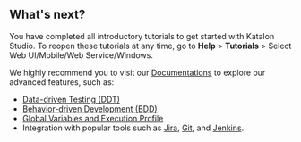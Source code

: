 ## What's next?

You have completed all introductory tutorials to get started with Katalon Studio. To reopen these tutorials at any time, go to **Help** > **Tutorials** > Select Web UI/Mobile/Web Service/Windows.

We highly recommend you to visit our [Documentations](https://docs.katalon.com/katalon-studio/docs/index.html) to explore our advanced features, such as:

* [Data-driven Testing (DDT)](https://docs.katalon.com/katalon-studio/docs/ddt.html)
* [Behavior-driven Development (BDD)](https://docs.katalon.com/katalon-studio/docs/cucumber-features-file.html)
* [Global Variables and Execution Profile
](https://docs.katalon.com/katalon-studio/docs/execution-profile-v54.html)
* Integration with popular tools such as [Jira](https://docs.katalon.com/katalon-studio/docs/jira-integration.html), [Git](https://docs.katalon.com/katalon-studio/docs/git-integration.html), and [Jenkins](https://docs.katalon.com/katalon-studio/docs/jenkins-plugin-windows.html).



